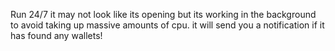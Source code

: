 Run 24/7 it may not look like its opening but its working in the background to avoid taking up massive amounts of cpu.
it will send you a notification if it has found any wallets!
